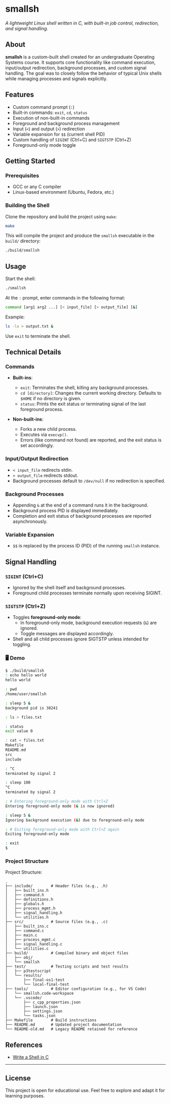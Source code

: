 # smallsh

*A lightweight Linux shell written in C, with built-in job control, redirection, and signal handling.*



## About

**smallsh** is a custom-built shell created for an undergraduate Operating Systems course. It supports core functionality like command execution, input/output redirection, background processes, and custom signal handling. The goal was to closely follow the behavior of typical Unix shells while managing processes and signals explicitly.


## Features

- Custom command prompt (`:`)
- Built-in commands: `exit`, `cd`, `status`
- Execution of non-built-in commands
- Foreground and background process management
- Input (`<`) and output (`>`) redirection
- Variable expansion for `$$` (current shell PID)
- Custom handling of `SIGINT` (Ctrl+C) and `SIGTSTP` (Ctrl+Z)
- Foreground-only mode toggle


## Getting Started

### Prerequisites
- GCC or any C compiler
- Linux-based environment (Ubuntu, Fedora, etc.)

### Building the Shell

Clone the repository and build the project using `make`:

```bash
make
```

This will compile the project and produce the `smallsh` executable in the `build/` directory:

 ```bash
 ./build/smallsh
 ```


## Usage

Start the shell:

```bash
./smallsh
```

At the `:` prompt, enter commands in the following format:

```bash
command [arg1 arg2 ...] [< input_file] [> output_file] [&]
```

Example:

```bash
ls -la > output.txt &
```

Use `exit` to terminate the shell.


## Technical Details

### Commands
- **Built-ins**:
  - `exit`: Terminates the shell, killing any background processes.
  - `cd [directory]`: Changes the current working directory. Defaults to `$HOME` if no directory is given.
  - `status`: Prints the exit status or terminating signal of the last foreground process.

- **Non-built-ins**:
  - Forks a new child process.
  - Executes via `execvp()`.
  - Errors (like command not found) are reported, and the exit status is set accordingly.

### Input/Output Redirection
- `< input_file` redirects stdin.
- `> output_file` redirects stdout.
- Background processes default to `/dev/null` if no redirection is specified.

### Background Processes
- Appending `&` at the end of a command runs it in the background.
- Background process PID is displayed immediately.
- Completion and exit status of background processes are reported asynchronously.

### Variable Expansion
- `$$` is replaced by the process ID (PID) of the running `smallsh` instance.


## Signal Handling

### `SIGINT` (Ctrl+C)
- Ignored by the shell itself and background processes.
- Foreground child processes terminate normally upon receiving SIGINT.

### `SIGTSTP` (Ctrl+Z)
- Toggles **foreground-only mode**:
  - In foreground-only mode, background execution requests (`&`) are ignored.
  - Toggle messages are displayed accordingly.
- Shell and all child processes ignore SIGTSTP unless intended for toggling.



### 🖥️ Demo

```bash
$ ./build/smallsh
: echo hello world
hello world

: pwd
/home/user/smallsh

: sleep 5 &
background pid is 38241

: ls > files.txt

: status
exit value 0

: cat < files.txt
Makefile
README.md
src
include

: ^C
terminated by signal 2

: sleep 100
^C
terminated by signal 2

: # Entering foreground-only mode with Ctrl+Z
Entering foreground-only mode (& is now ignored)

: sleep 5 &
Ignoring background execution (&) due to foreground-only mode

: # Exiting foreground-only mode with Ctrl+Z again
Exiting foreground-only mode

: exit
$

```



### Project Structure

Project Structure:
```
.
├── include/        # Header files (e.g., .h)
│   ├── built_ins.h
│   ├── command.h
│   ├── definitions.h
│   ├── globals.h
│   ├── process_mgmt.h
│   ├── signal_handling.h
│   └── utilities.h
├── src/            # Source files (e.g., .c)
│   ├── built_ins.c
│   ├── command.c
│   ├── main.c
│   ├── process_mgmt.c
│   ├── signal_handling.c
│   └── utilities.c
├── build/          # Compiled binary and object files
│   ├── obj/
│   └── smallsh
├── test/           # Testing scripts and test results
│   ├── p3testscript
│   └── results/
│       ├── final-os1-test
│       └── local-final-test
├── tools/          # Editor configuration (e.g., for VS Code)
│   └── smallsh.code-workspace
│   └── .vscode/
│       ├── c_cpp_properties.json
│       ├── launch.json
│       ├── settings.json
│       └── tasks.json
├── Makefile        # Build instructions
├── README.md       # Updated project documentation
└── README-old.md   # Legacy README retained for reference
```



## References
- [Write a Shell in C](https://brennan.io/2015/01/16/write-a-shell-in-c/)

---

## License

This project is open for educational use. Feel free to explore and adapt it for learning purposes.


